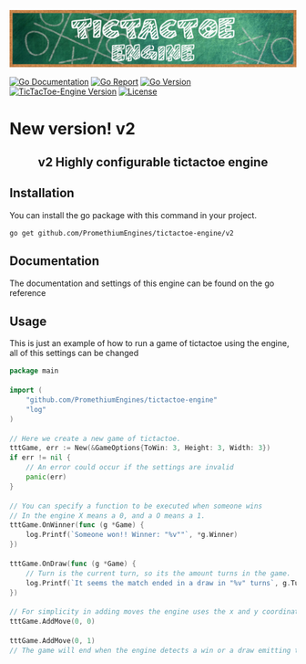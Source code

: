 ![TicTacToe Engine Thumbnail](https://raw.githubusercontent.com/PromethiumEngines/.github/main/assets/ttt-engine-large.png)

[![Go Documentation](https://pkg.go.dev/badge/github.com/PromethiumEngines/tictactoe-engine.svg)](https://pkg.go.dev/github.com/PromethiumEngines/tictactoe-engine)
[![Go Report](https://goreportcard.com/badge/github.com/PromethiumEngines/tictactoe-engine)](https://goreportcard.com/report/github.com/PromethiumEngines/tictactoe-engine)
[![Go Version](https://img.shields.io/github/go-mod/go-version/PromethiumEngines/tictactoe-engine)](https://golang.org/doc/devel/release.html)
[![TicTacToe-Engine Version](https://img.shields.io/github/v/tag/PromethiumEngines/tictactoe-engine?label=release)](https://github.com/PromethiumEngines/tictactoe-engine/)
[![License](https://img.shields.io/github/license/PromethiumEngines/tictactoe-engine)](https://www.apache.org/licenses/LICENSE-2.0)

<h1>New version! v2</h1>

<h2 align="center">v2 Highly configurable tictactoe engine</h2>

<h2>Installation</h2>

You can install the go package with this command in your project.

```
go get github.com/PromethiumEngines/tictactoe-engine/v2
```

<h2>Documentation</h2>
The documentation and settings of this engine can be found on the go reference

<h2>Usage</h2>

This is just an example of how to run a game of tictactoe using the engine, all of this settings can be changed

```go
package main

import (
	"github.com/PromethiumEngines/tictactoe-engine"
	"log"
)

// Here we create a new game of tictactoe.
tttGame, err := New(&GameOptions{ToWin: 3, Height: 3, Width: 3})
if err != nil {
    // An error could occur if the settings are invalid
    panic(err)
}

// You can specify a function to be executed when someone wins
// In the engine X means a 0, and a O means a 1.
tttGame.OnWinner(func (g *Game) {
	log.Printf(`Someone won!! Winner: "%v""`, *g.Winner)
})

tttGame.OnDraw(func (g *Game) {
	// Turn is the current turn, so its the amount turns in the game.
	log.Printf(`It seems the match ended in a draw in "%v" turns`, g.Turn)
})

// For simplicity in adding moves the engine uses the x and y coordinates.
tttGame.AddMove(0, 0)

tttGame.AddMove(0, 1)
// The game will end when the engine detects a win or a draw emitting the correct event.
```
